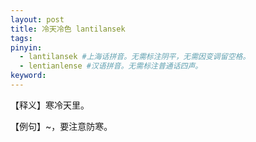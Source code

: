 ```yaml
---
layout: post
title: 冷天冷色 lantilansek 
tags:
pinyin: 
  - lantilansek #上海话拼音。无需标注阴平，无需因变调留空格。 
  - lentianlense #汉语拼音。无需标注普通话四声。
keyword: 
---
```


【释义】寒冷天里。              
                              
【例句】~，要注意防寒。                          
                      